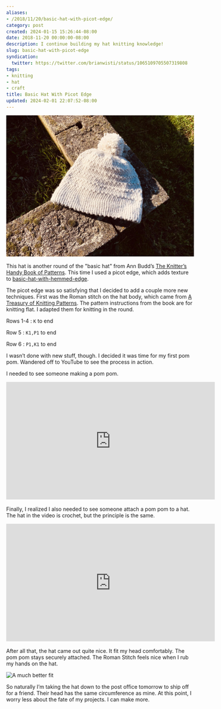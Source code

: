 ```yaml
---
aliases:
- /2018/11/20/basic-hat-with-picot-edge/
category: post
created: 2024-01-15 15:26:44-08:00
date: 2018-11-20 00:00:00-08:00
description: I continue building my hat knitting knowledge!
slug: basic-hat-with-picot-edge
syndication:
  twitter: https://twitter.com/brianwisti/status/1065109705507319808
tags:
- knitting
- hat
- craft
title: Basic Hat With Picot Edge
updated: 2024-02-01 22:07:52-08:00
---
```


![attachments/img/2018/cover-2018-11-20.jpg](../../../attachments/img/2018/cover-2018-11-20.jpg)

This hat is another round of the "basic hat" from Ann Budd’s [The Knitter’s Handy Book of Patterns](https://www.goodreads.com/book/show/85015.Knitters_Handy_Book_Of_Patterns). This time I used a picot edge, which adds texture to [basic-hat-with-hemmed-edge](basic-hat-with-hemmed-edge.md).

The picot edge was so satisfying that I decided to add a couple more new techniques. First was the Roman stitch on the hat body, which came from [A Treasury of Knitting Patterns](https://www.goodreads.com/book/show/129506.A_Treasury_of_Knitting_Patterns). The pattern instructions from the book are for knitting flat. I adapted them for knitting in the round.

Rows 1-4
: `K` to end

Row 5
: `K1,P1` to end

Row 6
: `P1,K1` to end

I wasn’t done with new stuff, though. I decided it was time for my first pom pom. Wandered off to YouTube to see the process in action.

I needed to see someone making a pom pom.

<iframe width="560" height="315" src="https://www.youtube.com/embed/8ilFeg7dPIU" title="YouTube video player" frameborder="0" allow="accelerometer; autoplay; clipboard-write; encrypted-media; gyroscope; picture-in-picture" allowfullscreen></iframe>

Finally, I realized I also needed to see someone attach a pom pom to a hat. The hat in the video is crochet, but the principle is the same.

<iframe width="560" height="315" src="https://www.youtube.com/embed/aiRQb5JkjzE" title="YouTube video player" frameborder="0" allow="accelerometer; autoplay; clipboard-write; encrypted-media; gyroscope; picture-in-picture" allowfullscreen></iframe>

After all that, the hat came out quite nice. It fit my head comfortably. The pom pom stays securely attached. The Roman Stitch feels nice when I rub my hands on the hat.

![A much better fit](attachments/img/2018/modeling.jpg)

So naturally I’m taking the hat down to the post office tomorrow to ship off for a friend. Their head has the same circumference as mine. At this point, I worry less about the fate of my projects. I can make more.